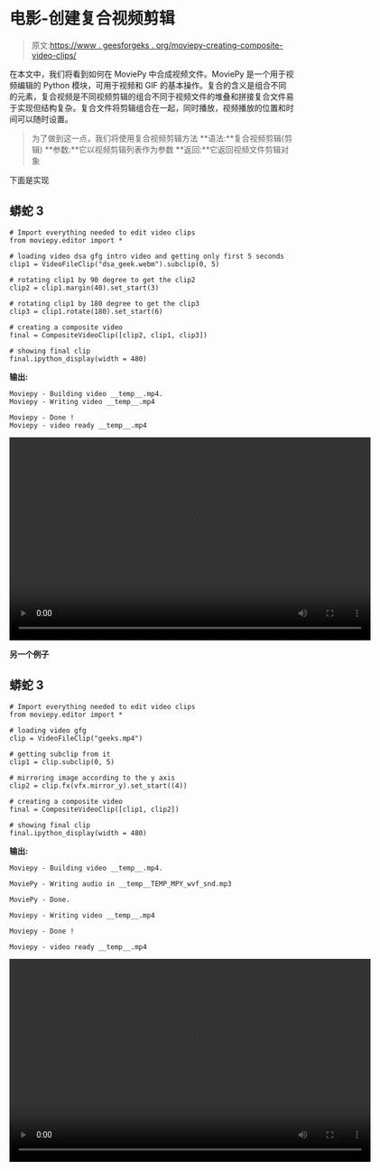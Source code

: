 # 电影-创建复合视频剪辑

> 原文:[https://www . geesforgeks . org/moviepy-creating-composite-video-clips/](https://www.geeksforgeeks.org/moviepy-creating-composite-video-clips/)

在本文中，我们将看到如何在 MoviePy 中合成视频文件。MoviePy 是一个用于视频编辑的 Python 模块，可用于视频和 GIF 的基本操作。复合的含义是组合不同的元素，复合视频是不同视频剪辑的组合不同于视频文件的堆叠和拼接复合文件易于实现但结构复杂。复合文件将剪辑组合在一起，同时播放，视频播放的位置和时间可以随时设置。

> 为了做到这一点，我们将使用复合视频剪辑方法
> **语法:**复合视频剪辑(剪辑)
> **参数:**它以视频剪辑列表作为参数
> **返回:**它返回视频文件剪辑对象

下面是实现

## 蟒蛇 3

```
# Import everything needed to edit video clips
from moviepy.editor import *

# loading video dsa gfg intro video and getting only first 5 seconds
clip1 = VideoFileClip("dsa_geek.webm").subclip(0, 5)

# rotating clip1 by 90 degree to get the clip2
clip2 = clip1.margin(40).set_start(3)

# rotating clip1 by 180 degree to get the clip3
clip3 = clip1.rotate(180).set_start(6)

# creating a composite video
final = CompositeVideoClip([clip2, clip1, clip3])

# showing final clip
final.ipython_display(width = 480)
```

**输出:**

```
Moviepy - Building video __temp__.mp4.
Moviepy - Writing video __temp__.mp4

Moviepy - Done !
Moviepy - video ready __temp__.mp4

```

<video class="wp-video-shortcode" id="video-457227-1" width="640" height="360" preload="metadata" controls=""><source type="video/mp4" src="https://media.geeksforgeeks.org/wp-content/uploads/20200722101712/123.mp4?_=1">[https://media.geeksforgeeks.org/wp-content/uploads/20200722101712/123.mp4](https://media.geeksforgeeks.org/wp-content/uploads/20200722101712/123.mp4)</video>

**另一个例子**

## 蟒蛇 3

```
# Import everything needed to edit video clips
from moviepy.editor import *

# loading video gfg
clip = VideoFileClip("geeks.mp4")

# getting subclip from it
clip1 = clip.subclip(0, 5)

# mirroring image according to the y axis
clip2 = clip.fx(vfx.mirror_y).set_start((4))

# creating a composite video
final = CompositeVideoClip([clip1, clip2])

# showing final clip
final.ipython_display(width = 480)
```

**输出:**

```
Moviepy - Building video __temp__.mp4.

MoviePy - Writing audio in __temp__TEMP_MPY_wvf_snd.mp3

MoviePy - Done.

Moviepy - Writing video __temp__.mp4

Moviepy - Done !

Moviepy - video ready __temp__.mp4

```

<video class="wp-video-shortcode" id="video-457227-2" width="640" height="360" preload="metadata" controls=""><source type="video/mp4" src="https://media.geeksforgeeks.org/wp-content/uploads/20200722102001/216.mp4?_=2">[https://media.geeksforgeeks.org/wp-content/uploads/20200722102001/216.mp4](https://media.geeksforgeeks.org/wp-content/uploads/20200722102001/216.mp4)</video>